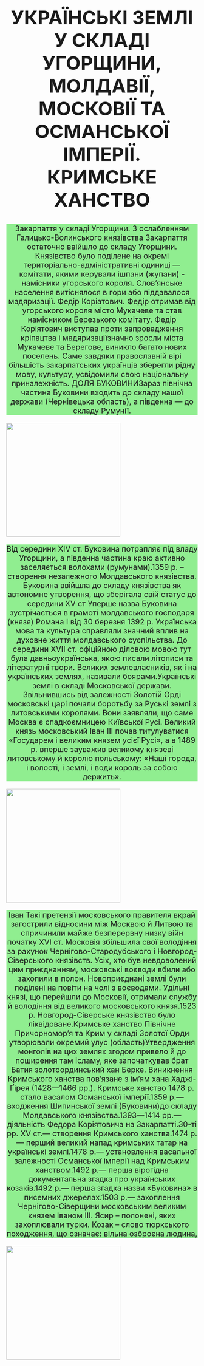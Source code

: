 <html>
       <h1 style="font-size: 50px; text-align:center;">УКРАЇНСЬКІ ЗЕМЛІ У СКЛАДІ УГОРЩИНИ, МОЛДАВІЇ, МОСКОВІЇ ТА ОСМАНСЬКОЇ ІМПЕРІЇ. КРИМСЬКЕ ХАНСТВО</h1>
       <p style="font-size: 20px; background-color:lightgreen;text-align:center">Закарпаття у складі Угорщини. З ослабленням Галицько-Волинського князівства Закарпаття остаточно ввійшло до складу Угорщини. Князівство було поділене на окремі територіально-адміністративні одиниці — комітати, якими керували ішпани (жупани) - намісники угорського короля. Слов’янське населення витіснялося в гори або піддавалося мадяризації. Федір Коріатович. Федір отримав від угорського короля місто Мукачеве та став намісником Березького комітату. Федір Коріятович виступав проти запровадження кріпацтва і мадяризаціїзначно зросли міста Мукачеве та Берегове, виникло багато нових поселень. Саме завдяки православній вірі більшість закарпатських українців зберегли рідну мову, культуру, усвідомили свою національну приналежність. ДОЛЯ БУКОВИНИЗараз північна частина Буковини входить до складу нашої держави (Чернівецька область), а південна — до складу Румунії.</p>
        <img src="https://naurok.com.ua/uploads/files/595491/289495/316972_images/thumb_2.jpg" height="300px"/>
           <p style="font-size: 20px; background-color:lightgreen;text-align:center">Від середини ХІV ст. Буковина потрапляє під владу Угорщини, а південна частина краю активно заселяється волохами (румунами).1359 р. – створення незалежного Молдавського князівства. Буковина ввійшла до складу князівства як автономне утворення, що зберігала свій статус до середини ХV ст Уперше назва Буковина зустрічається в грамоті молдавського господаря (князя) Романа І від 30 березня 1392 р. Українська мова та культура справляли значний вплив на духовне життя молдавського суспільства. До середини ХVІІ ст. офіційною діловою мовою тут була давньоукраїнська, якою писали літописи та літературні твори. Великих землевласників, як і на українських землях, називали боярами.Українські землі в складі Московської держави. Звільнившись від залежності Золотій Орді московські царі почали боротьбу за Руські землі з литовськими королями. Вони заявляли, що саме Москва є спадкоємницею Київської Русі. Великий князь московський Іван ІІІ почав титулуватися «Государем і великим князем усієї Русі», а в 1489 р. вперше зауважив великому князеві литовському й королю польському: «Наші города, і волості, і землі, і води король за собою держить». </p>
           <img src="https://naurok.com.ua/uploads/files/595491/289495/316972_images/thumb_4.jpg" height="300px"/>
<p style="font-size: 20px; background-color:lightgreen;text-align:center">Іван Такі претензії московського правителя вкрай загострили відносини між Москвою й Литвою та спричинили майже безперервну низку війн початку ХVІ ст. Московія збільшила свої володіння за рахунок Чернігово-Стародубського і Новгород-Сіверського князівств. Усіх, хто був невдоволений цим приєднанням, московські воєводи вбили або захопили в полон. Новоприєднані землі були поділені на повіти на чолі з воєводами. Удільні князі, що перейшли до Московії, отримали службу й володіння від великого московського князя.1523 р. Новгород-Сіверське князівство було ліквідоване.Кримське ханство Північне Причорномор’я та Крим у складі Золотої Орди утворювали окремий улус (область)Утвердження монголів на цих землях згодом привело й до поширення там ісламу, яке започаткував брат Батия золотоординський хан Берке. Виникнення Кримського ханства пов’язане з ім’ям хана Хаджі-Ґірея (1428—1466 рр.). Кримське ханство 1478 р. стало васалом Османської імперії.1359 р.— входження Шипинської землі (Буковини)до складу Молдавського князівства.1393—1414 рр.— діяльність Федора Коріятовича на Закарпатті.30-ті рр. ХV ст.— створення Кримського ханства.1474 р.— перший великий напад кримських татар на українські землі.1478 р.— установлення васальної залежності Османської імперії над Кримським ханством.1492 р.— перша вірогідна документальна згадка про українських козаків.1492 р.— перша згадка назви «Буковина» в писемних джерелах.1503 р.— захоплення Чернігово-Сіверщини московським великим князем Іваном ІІІ. Ясир – полонені, яких захоплювали турки. Козак – слово тюркського походження, що означає: вільна озброєна людина,</p>
<img src="https://naurok.com.ua/uploads/files/595491/289495/316972_images/thumb_11.jpg" height="300px"/>
</html>
